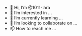 - 👋 Hi, I’m @1011-lara
- 👀 I’m interested in ...
- 🌱 I’m currently learning ...
- 💞️ I’m looking to collaborate on ...
- 📫 How to reach me ...

<!---
1011-lara/1011-lara is a ✨ special ✨ repository because its `README.md` (this file) appears on your GitHub profile.
You can click the Preview link to take a look at your changes.
--->
